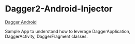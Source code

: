 # Dagger2-Android-Injector
[Dagger Android](https://google.github.io/dagger/android)

Sample App to understand how to leverage DaggerApplication, DaggerActivity, DaggerFragment classes.

